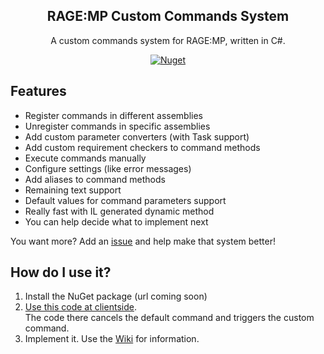 <p align="center">
  <h2 align="center">RAGE:MP Custom Commands System</h2>
  <p align="center">A custom commands system for RAGE:MP, written in C#.</p>
</p>
<p align="center">
  <a href="https://www.nuget.org/packages/RAGEMP-CustomCommandsSystem/">
    <img alt="Nuget" src="https://img.shields.io/nuget/v/RAGEMP-CustomCommandsSystem?style=for-the-badge">
  </a>
</p>


## Features

* Register commands in different assemblies
* Unregister commands in specific assemblies
* Add custom parameter converters (with Task support)
* Add custom requirement checkers to command methods
* Execute commands manually
* Configure settings (like error messages)
* Add aliases to command methods
* Remaining text support
* Default values for command parameters support  
* Really fast with IL generated dynamic method
* You can help decide what to implement next 
  
You want more? Add an [issue](https://github.com/emre1702/RAGEMP-CustomCommandSystem/issues) and help make that system better!
  
  
## How do I use it?

1. Install the NuGet package (url coming soon)
2. [Use this code at clientside](https://github.com/emre1702/RAGEMP-CustomCommandSystem/blob/master/Integration_Client/CommandFetcher.cs).  
The code there cancels the default command and triggers the custom command.
3. Implement it. Use the [Wiki](https://github.com/emre1702/RAGEMP-CustomCommandSystem/wiki) for information.


